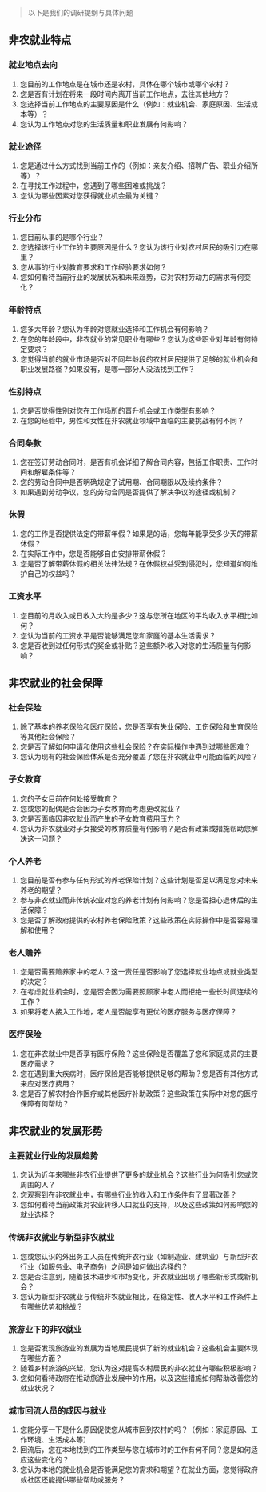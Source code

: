 > 以下是我们的调研提纲与具体问题
## 非农就业特点

### 就业地点去向
1. 您目前的工作地点是在城市还是农村，具体在哪个城市或哪个农村？
2. 您是否有计划在将来一段时间内离开当前工作地点，去往其他地方？
3. 您选择当前工作地点的主要原因是什么（例如：就业机会、家庭原因、生活成本等）？
4. 您认为工作地点对您的生活质量和职业发展有何影响？

### 就业途径
1. 您是通过什么方式找到当前工作的（例如：亲友介绍、招聘广告、职业介绍所等）？
2. 在寻找工作过程中，您遇到了哪些困难或挑战？
3. 您认为哪些因素对您获得就业机会最为关键？

### 行业分布
1. 您目前从事的是哪个行业？
2. 您选择该行业工作的主要原因是什么？您认为该行业对农村居民的吸引力在哪里？
3.  您从事的行业对教育要求和工作经验要求如何？
4.  您如何看待当前行业的发展状况和未来趋势，它对农村劳动力的需求有何变化？


### 年龄特点
1. 您多大年龄？您认为年龄对您就业选择和工作机会有何影响？
2. 在您的年龄段中，非农就业的常见职业有哪些？您认为这些职业对年龄有何特定要求？
3. 您觉得当前的就业市场是否对不同年龄段的农村居民提供了足够的就业机会和职业发展路径？如果没有，是哪一部分人没法找到工作？

### 性别特点
1. 您是否觉得性别对您在工作场所的晋升机会或工作类型有影响？
2. 在您的经验中，男性和女性在非农就业领域中面临的主要挑战有何不同？


### 合同条款
1. 您在签订劳动合同时，是否有机会详细了解合同内容，包括工作职责、工作时间和解雇条件等？
2. 您的劳动合同中是否明确规定了试用期、合同期限以及续约条件？
3. 如果遇到劳动争议，您的劳动合同是否提供了解决争议的途径或机制？

### 休假
1. 您的工作是否提供法定的带薪年假？如果是的话，您每年能享受多少天的带薪休假？
2. 在实际工作中，您是否能够自由安排带薪休假？
3. 您是否了解带薪休假的相关法律法规？在休假权益受到侵犯时，您知道如何维护自己的权益吗？


### 工资水平
1. 您目前的月收入或日收入大约是多少？这与您所在地区的平均收入水平相比如何？
2. 您认为当前的工资水平是否能够满足您和家庭的基本生活需求？
3. 您是否收到过任何形式的奖金或补贴？这些额外收入对您的生活质量有何影响？


## 非农就业的社会保障
### 社会保险
1. 除了基本的养老保险和医疗保险，您是否享有失业保险、工伤保险和生育保险等其他社会保险？
2. 您是否了解如何申请和使用这些社会保险？在实际操作中遇到过哪些困难？
3. 您认为现有的社会保险体系是否充分覆盖了您在非农就业中可能面临的风险？
### 子女教育
1. 您的子女目前在何处接受教育？
2. 您或您的配偶是否会因为子女教育而考虑更改就业？
3. 您是否面临因非农就业而产生的子女教育费用压力？
4. 您认为非农就业对子女接受的教育质量有何影响？是否有政策或措施帮助您解决这一问题？

### 个人养老
1. 您目前是否有参与任何形式的养老保险计划？这些计划是否足以满足您对未来养老的期望？
2. 参与非农就业而非传统农业对您的养老计划有何影响？您是否担心退休后的生活保障？
3. 您是否了解政府提供的农村养老保险政策？这些政策在实际操作中是否容易理解和使用？
### 老人赡养
1. 您是否需要赡养家中的老人？这一责任是否影响了您选择就业地点或就业类型的决定？
2. 在考虑就业机会时，您是否会因为需要照顾家中老人而拒绝一些长时间连续的工作？
3. 如果将老人接入工作地，老人是否能享有更优的医疗服务与医疗保障？
### 医疗保险
1. 您在非农就业中是否享有医疗保险？这些保险是否覆盖了您和家庭成员的主要医疗需求？
2. 您在遇到重大疾病时，医疗保险是否能够提供足够的帮助？您是否有其他方式来应对医疗费用？
3. 您是否了解农村合作医疗或其他医疗补助政策？这些政策在实际中对您的医疗保障有何帮助？

## 非农就业的发展形势

### 主要就业行业的发展趋势
1. 您认为近年来哪些非农行业提供了更多的就业机会？这些行业为何吸引您或您周围的人？
2. 您观察到在非农就业中，有哪些行业的收入和工作条件有了显著改善？
3. 您如何看待当前政策对农业转移人口就业的支持，以及这些政策如何影响您的就业选择？

### 传统非农就业与新型非农就业
1. 您或您认识的外出务工人员在传统非农行业（如制造业、建筑业）与新型非农行业（如服务业、电子商务）之间是如何做出选择的？
2. 您是否注意到，随着技术进步和市场变化，非农就业出现了哪些新形式或新机会？
3. 您认为新型非农就业与传统非农就业相比，在稳定性、收入水平和工作条件上有哪些优势和挑战？

### 旅游业下的非农就业
1. 您是否发现旅游业的发展为当地居民提供了新的就业机会？这些机会主要体现在哪些方面？
2. 随着乡村旅游的兴起，您认为这对提高农村居民的非农就业有哪些积极影响？
3. 您如何看待政府在推动旅游业发展中的作用，以及这些措施如何帮助改善您的就业状况？

### 城市回流人员的成因与就业

1. 您能分享一下是什么原因促使您从城市回到农村的吗？（例如：家庭原因、工作环境、生活成本等）
2. 回流后，您在本地找到的工作类型与您在城市时的工作有何不同？您是如何适应这些变化的？
3. 您认为本地的就业机会是否能满足您的需求和期望？在就业方面，您觉得政府或社区还能提供哪些帮助或服务？